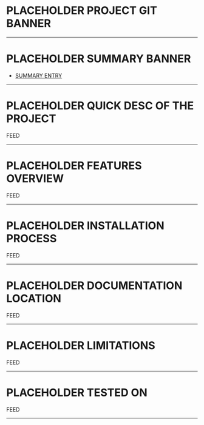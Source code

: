 # PLACEHOLDER PROJECT GIT BANNER
<hr>

# PLACEHOLDER SUMMARY BANNER
<!--ts-->
* [SUMMARY ENTRY](#SUMMARY_ENTRY_01)
<!--te-->
<hr>

# PLACEHOLDER QUICK DESC OF THE PROJECT
FEED
<hr>

# PLACEHOLDER FEATURES OVERVIEW
FEED
<hr>

# PLACEHOLDER INSTALLATION PROCESS
FEED
<hr>

# PLACEHOLDER DOCUMENTATION LOCATION
FEED 
<hr>

# PLACEHOLDER LIMITATIONS
FEED
<hr>

# PLACEHOLDER TESTED ON 
FEED 
<hr>